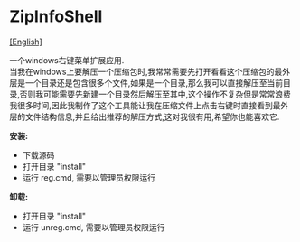 # ZipInfoShell  
[[English]](./README.md)  

  一个windows右键菜单扩展应用.  
  当我在windows上要解压一个压缩包时,我常常需要先打开看看这个压缩包的最外层是一个目录还是包含很多个文件,如果是一个目录,那么我可以直接解压至当前目录,否则我可能需要先新建一个目录然后解压至其中,这个操作不复杂但是常常浪费我很多时间,因此我制作了这个工具能让我在压缩文件上点击右键时直接看到最外层的文件结构信息,并且给出推荐的解压方式,这对我很有用,希望你也能喜欢它.  
  
**安装:** 
- 下载源码
- 打开目录 "install"
- 运行 reg.cmd, 需要以管理员权限运行

**卸载:**
- 打开目录 "install"
- 运行 unreg.cmd, 需要以管理员权限运行
